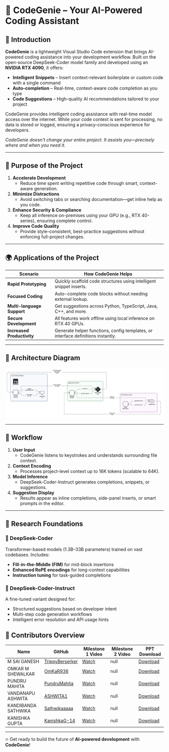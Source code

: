# 🚀 CodeGenie – Your AI-Powered Coding Assistant

## 📌 Introduction  
**CodeGenie** is a lightweight Visual Studio Code extension that brings AI-powered coding assistance into your development workflow. Built on the open-source DeepSeek-Coder model family and developed using an **NVIDIA RTX 4090**, it offers:


- **Intelligent Snippets** – Insert context-relevant boilerplate or custom code with a single command  
- **Auto-completion** – Real-time, context-aware code completion as you type  
- **Code Suggestions** – High-quality AI recommendations tailored to your project

CodeGenie provides intelligent coding assistance with real-time model access over the internet. While your code context is sent for processing, no data is stored or logged, ensuring a privacy-conscious experience for developers.  

_CodeGenie doesn't change your entire project. It assists you—precisely where and when you need it._  

---

## 🎯 Purpose of the Project  
1. **Accelerate Development**  
   - Reduce time spent writing repetitive code through smart, context-aware generation.  
2. **Minimize Distractions**  
   - Avoid switching tabs or searching documentation—get inline help as you code.  
3. **Enhance Security & Compliance**  
   - Keep all inference on-premises using your GPU (e.g., RTX 40-series), ensuring complete control.  
4. **Improve Code Quality**  
   - Provide style-consistent, best-practice suggestions without enforcing full-project changes.

---

## 🌍 Applications of the Project  

| Scenario                      | How CodeGenie Helps                                                  |
|-------------------------------|----------------------------------------------------------------------|
| **Rapid Prototyping**         | Quickly scaffold code structures using intelligent snippet inserts.  |
| **Focused Coding**            | Auto-complete code blocks without needing external lookup.           |
| **Multi-language Support**    | Get suggestions across Python, TypeScript, Java, C++, and more.      |
| **Secure Development**        | All features work offline using local inference on RTX 40 GPUs.      |
| **Increased Productivity**    | Generate helper functions, config templates, or interface definitions instantly. |

---

## 🚀 Architecture Diagram  
![Architecture Diagram](images/ArchitectureDiagram.png)  

---

## 🧠 Workflow  
1. **User Input**  
   - CodeGenie listens to keystrokes and understands surrounding file context.  
2. **Context Encoding**  
   - Processes project-level context up to 16K tokens (scalable to 64K).  
3. **Model Inference**  
   - DeepSeek-Coder-Instruct generates completions, snippets, or suggestions.  
4. **Suggestion Display**  
   - Results appear as inline completions, side-panel inserts, or smart prompts in the editor.

---

## 📖 Research Foundations  

### 🔬 DeepSeek-Coder  
Transformer-based models (1.3B–33B parameters) trained on vast codebases. Includes:  
- **Fill-in-the-Middle (FIM)** for mid-block insertions  
- **Enhanced RoPE encodings** for long-context capabilities  
- **Instruction tuning** for task-guided completions  

### 🧠 DeepSeek-Coder-Instruct  
A fine-tuned variant designed for:  
- Structured suggestions based on developer intent  
- Multi-step code generation workflows  
- Intelligent error resolution and API usage hints  

## 👥 Contributors Overview
| Name                    | GitHub                                                | Milestone 1 Video                                                               | Milestone 2 Video | PPT Download                                  |
|-------------------------|--------------------------------------------------------|----------------------------------------------------------------------------------|-------------------|-----------------------------------------------|
| M SAI GANESH            | [TrippyBerserker](https://github.com/TrippyBerserker) | [Watch](https://www.youtube.com/watch?v=NhzSBC6Rq6s)                            | null              | [Download](<./docs/md.pptx>)      |
| OMKAR M SHEWALKAR       | [OmKaR936](https://github.com/OmKaR936)            | [Watch](https://www.youtube.com/watch?v=4FiX_oOJs-Y)                       | null              | [Download](<./docs/G413_presentation.pptx>)       |
| PUNDRU MAHITA           | [PundruMahita](https://github.com/PundruMahita)            | [Watch](https://drive.google.com/file/d/1bcEJ2ymcPYUDBz4XIxyNQn7FiIls57pm/view)                                           | null              | [Download](<./docs/ms.pdf>)           |
| VANDANAPU ASHWITA       | [ASHWITA1](https://github.com/ASHWITA1)      | [Watch](https://drive.google.com/file/d/1Bn-sY1d0I1MYO4cjjabBH-VBf8obFzeu/view)                       | null              | [Download](<./docs/ma.pdf>)       |
| KANDIBANDA SATHWIKA     | [Sathwikaaaaa](https://github.com/Sathwikaaaaa)      | [Watch](https://drive.google.com/file/d/1hjVDyj3TcsIAcH8JfCJogsgIYgILlWr1/view?usp=sharing)                       | null              | [Download](<./docs/mf.pptx>)          |
| KANISHKA GUPTA          | [KanishkaG-14](https://github.com/KanishkaG-14)      | [Watch]()                            | null              | [Download](<./docs/>)      |


---
🔥 Get ready to build the future of **AI-powered development** with **CodeGenie**! 